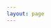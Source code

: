```yaml
---
layout: page
---
```


<script setup>
import TopWrap from './TopWrap.vue'
</script>

<ClientOnly>
  <TopWrap/>
</ClientOnly>
